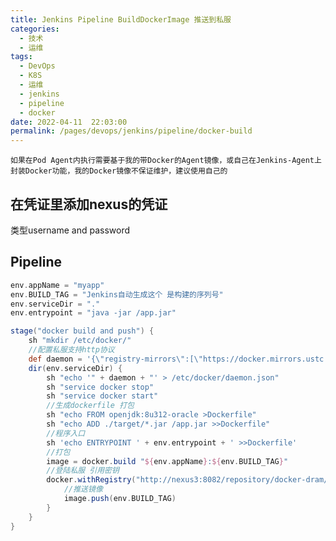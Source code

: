 ```yaml
---
title: Jenkins Pipeline BuildDockerImage 推送到私服
categories: 
  - 技术
  - 运维
tags: 
  - DevOps
  - K8S
  - 运维
  - jenkins
  - pipeline
  - docker
date: 2022-04-11  22:03:00
permalink: /pages/devops/jenkins/pipeline/docker-build
---
```

```如果在Pod Agent内执行需要基于我的带Docker的Agent镜像，或自己在Jenkins-Agent上封装Docker功能，我的Docker镜像不保证维护，建议使用自己的```
## 在凭证里添加nexus的凭证
类型username and password
## Pipeline
```groovy
env.appName = "myapp"
env.BUILD_TAG = "Jenkins自动生成这个 是构建的序列号"
env.serviceDir = "."
env.entrypoint = "java -jar /app.jar"

stage("docker build and push") {
    sh "mkdir /etc/docker/"
    //配置私服支持http协议
    def daemon = '{\"registry-mirrors\":[\"https://docker.mirrors.ustc.edu.cn\"],\"insecure-registries\":[\"nexus3:8082\",\"nexus3:8083\"]}'
    dir(env.serviceDir) {
        sh "echo '" + daemon + "' > /etc/docker/daemon.json"
        sh "service docker stop"
        sh "service docker start"
        //生成dockerfile 打包
        sh "echo FROM openjdk:8u312-oracle >Dockerfile"
        sh "echo ADD ./target/*.jar /app.jar >>Dockerfile"
        //程序入口
        sh 'echo ENTRYPOINT ' + env.entrypoint + ' >>Dockerfile'
        //打包
        image = docker.build "${env.appName}:${env.BUILD_TAG}"
        //登陆私服 引用密钥
        docker.withRegistry("http://nexus3:8082/repository/docker-dram/", "f65db64b-5f08-4c24-b39a-bf9227e37f74") {
            //推送镜像
            image.push(env.BUILD_TAG)
        }
    }
}
```